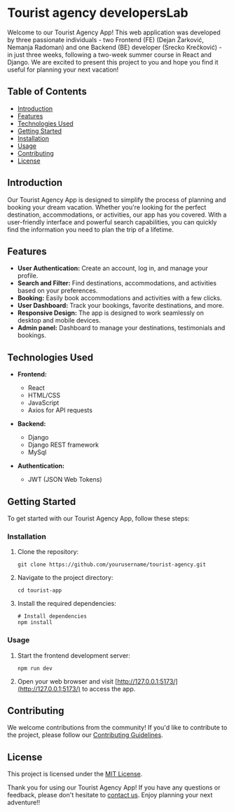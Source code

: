 # Tourist agency developersLab

Welcome to our Tourist Agency App! This web application was developed by three passionate individuals - two Frontend (FE) (Dejan Žarković, Nemanja Radoman) and one Backend (BE) developer (Srecko Krečković) - in just three weeks, following a two-week summer course in React and Django. We are excited to present this project to you and hope you find it useful for planning your next vacation!

## Table of Contents

- [Introduction](#introduction)
- [Features](#features)
- [Technologies Used](#technologies-used)
- [Getting Started](#getting-started)
- [Installation](#installation)
- [Usage](#usage)
- [Contributing](#contributing)
- [License](#license)

## Introduction

Our Tourist Agency App is designed to simplify the process of planning and booking your dream vacation. Whether you're looking for the perfect destination, accommodations, or activities, our app has you covered. With a user-friendly interface and powerful search capabilities, you can quickly find the information you need to plan the trip of a lifetime.

## Features

- **User Authentication:** Create an account, log in, and manage your profile.
- **Search and Filter:** Find destinations, accommodations, and activities based on your preferences.
- **Booking:** Easily book accommodations and activities with a few clicks.
- **User Dashboard:** Track your bookings, favorite destinations, and more.
- **Responsive Design:** The app is designed to work seamlessly on desktop and mobile devices.
- **Admin panel:** Dashboard to manage your destinations, testimonials and bookings.

## Technologies Used

- **Frontend:**

  - React
  - HTML/CSS
  - JavaScript
  - Axios for API requests

- **Backend:**

  - Django
  - Django REST framework
  - MySql

- **Authentication:**
  - JWT (JSON Web Tokens)

## Getting Started

To get started with our Tourist Agency App, follow these steps:

### Installation

1. Clone the repository:

   ```
   git clone https://github.com/yourusername/tourist-agency.git
   ```

2. Navigate to the project directory:

   ```
   cd tourist-app
   ```

3. Install the required dependencies:

   ```
   # Install dependencies
   npm install
   ```

### Usage

1. Start the frontend development server:

   ```
   npm run dev
   ```

2. Open your web browser and visit [http://127.0.0.1:5173/](http://127.0.0.1:5173/) to access the app.

## Contributing

We welcome contributions from the community! If you'd like to contribute to the project, please follow our [Contributing Guidelines](CONTRIBUTING.md).

## License

This project is licensed under the [MIT License](LICENSE.md).

Thank you for using our Tourist Agency App! If you have any questions or feedback, please don't hesitate to [contact us](mailto:your@email.com). Enjoy planning your next adventure!!
